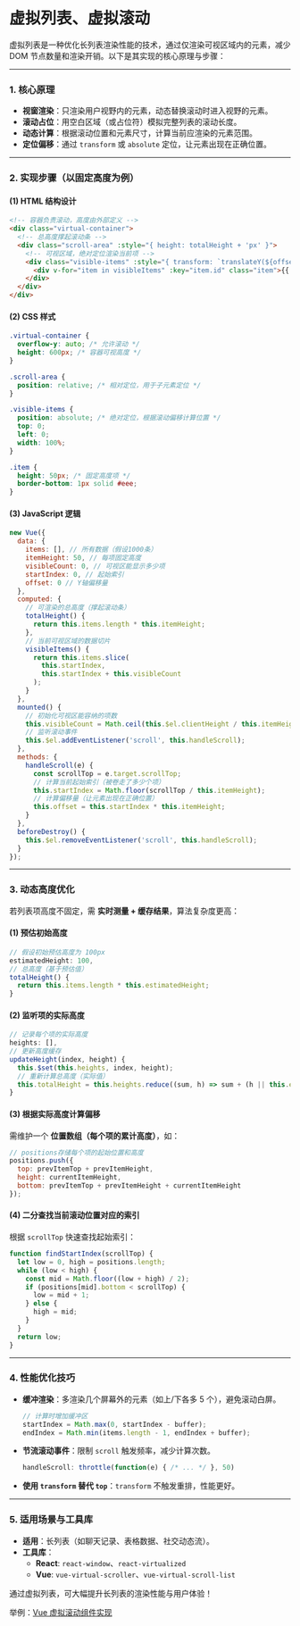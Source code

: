 # 虚拟列表、虚拟滚动

虚拟列表是一种优化长列表渲染性能的技术，通过仅渲染可视区域内的元素，减少 DOM 节点数量和渲染开销。以下是其实现的核心原理与步骤：

---

### **1. 核心原理**
- **视窗渲染**：只渲染用户视野内的元素，动态替换滚动时进入视野的元素。
- **滚动占位**：用空白区域（或占位符）模拟完整列表的滚动长度。
- **动态计算**：根据滚动位置和元素尺寸，计算当前应渲染的元素范围。
- **定位偏移**：通过 `transform` 或 `absolute` 定位，让元素出现在正确位置。

---

### **2. 实现步骤（以固定高度为例）**

#### **(1) HTML 结构设计**
```html
<!-- 容器负责滚动，高度由外部定义 -->
<div class="virtual-container">
  <!-- 总高度撑起滚动条 -->
  <div class="scroll-area" :style="{ height: totalHeight + 'px' }">
    <!-- 可视区域，绝对定位渲染当前项 -->
    <div class="visible-items" :style="{ transform: `translateY(${offset}px)` }">
      <div v-for="item in visibleItems" :key="item.id" class="item">{{ item.text }}</div>
    </div>
  </div>
</div>
```

#### **(2) CSS 样式**
```css
.virtual-container {
  overflow-y: auto; /* 允许滚动 */
  height: 600px; /* 容器可视高度 */
}

.scroll-area {
  position: relative; /* 相对定位，用于子元素定位 */
}

.visible-items {
  position: absolute; /* 绝对定位，根据滚动偏移计算位置 */
  top: 0;
  left: 0;
  width: 100%;
}

.item {
  height: 50px; /* 固定高度项 */
  border-bottom: 1px solid #eee;
}
```

#### **(3) JavaScript 逻辑**
```javascript
new Vue({
  data: {
    items: [], // 所有数据（假设1000条）
    itemHeight: 50, // 每项固定高度
    visibleCount: 0, // 可视区能显示多少项
    startIndex: 0, // 起始索引
    offset: 0 // Y轴偏移量
  },
  computed: {
    // 可渲染的总高度（撑起滚动条）
    totalHeight() {
      return this.items.length * this.itemHeight;
    },
    // 当前可视区域的数据切片
    visibleItems() {
      return this.items.slice(
        this.startIndex,
        this.startIndex + this.visibleCount
      );
    }
  },
  mounted() {
    // 初始化可视区能容纳的项数
    this.visibleCount = Math.ceil(this.$el.clientHeight / this.itemHeight);
    // 监听滚动事件
    this.$el.addEventListener('scroll', this.handleScroll);
  },
  methods: {
    handleScroll(e) {
      const scrollTop = e.target.scrollTop;
      // 计算当前起始索引（被卷走了多少个项）
      this.startIndex = Math.floor(scrollTop / this.itemHeight);
      // 计算偏移量（让元素出现在正确位置）
      this.offset = this.startIndex * this.itemHeight;
    }
  },
  beforeDestroy() {
    this.$el.removeEventListener('scroll', this.handleScroll);
  }
});
```

---

### **3. 动态高度优化**
若列表项高度不固定，需 **实时测量 + 缓存结果**，算法复杂度更高：

#### **(1) 预估初始高度**
```javascript
// 假设初始预估高度为 100px
estimatedHeight: 100,
// 总高度（基于预估值）
totalHeight() {
  return this.items.length * this.estimatedHeight;
}
```

#### **(2) 监听项的实际高度**
```javascript
// 记录每个项的实际高度
heights: [],
// 更新高度缓存
updateHeight(index, height) {
  this.$set(this.heights, index, height);
  // 重新计算总高度（实际值）
  this.totalHeight = this.heights.reduce((sum, h) => sum + (h || this.estimatedHeight), 0);
}
```

#### **(3) 根据实际高度计算偏移**
需维护一个 **位置数组（每个项的累计高度）**，如：
```javascript
// positions存储每个项的起始位置和高度
positions.push({
  top: prevItemTop + prevItemHeight,
  height: currentItemHeight,
  bottom: prevItemTop + prevItemHeight + currentItemHeight
});
```

#### **(4) 二分查找当前滚动位置对应的索引**
根据 `scrollTop` 快速查找起始索引：
```javascript
function findStartIndex(scrollTop) {
  let low = 0, high = positions.length;
  while (low < high) {
    const mid = Math.floor((low + high) / 2);
    if (positions[mid].bottom < scrollTop) {
      low = mid + 1;
    } else {
      high = mid;
    }
  }
  return low;
}
```

---

### **4. 性能优化技巧**
- **缓冲渲染**：多渲染几个屏幕外的元素（如上/下各多 5 个），避免滚动白屏。
  ```javascript
  // 计算时增加缓冲区
  startIndex = Math.max(0, startIndex - buffer);
  endIndex = Math.min(items.length - 1, endIndex + buffer);
  ```
- **节流滚动事件**：限制 `scroll` 触发频率，减少计算次数。
  ```javascript
  handleScroll: throttle(function(e) { /* ... */ }, 50)
  ```
- **使用 `transform` 替代 `top`**：`transform` 不触发重排，性能更好。

---

### **5. 适用场景与工具库**
- **适用**：长列表（如聊天记录、表格数据、社交动态流）。
- **工具库**：  
  - **React**: `react-window`、`react-virtualized`  
  - **Vue**: `vue-virtual-scroller`、`vue-virtual-scroll-list`

通过虚拟列表，可大幅提升长列表的渲染性能与用户体验！


举例：[Vue 虚拟滚动组件实现](
https://github.com/DakerHub/demos/blob/master/virtual-scroll/VirtualScroll.js)